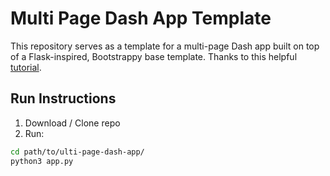 # Multi Page Dash App Template

This repository serves as a template for a multi-page Dash app built on top of a Flask-inspired, Bootstrappy base template. Thanks to this helpful [tutorial](https://dash.plot.ly/urls).

## Run Instructions
1. Download / Clone repo
2. Run:
```bash
cd path/to/ulti-page-dash-app/
python3 app.py
```